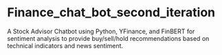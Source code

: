 # Finance_chat_bot_second_iteration
A Stock Advisor Chatbot using Python, YFinance, and FinBERT for sentiment analysis to provide buy/sell/hold recommendations based on technical indicators and news sentiment.
